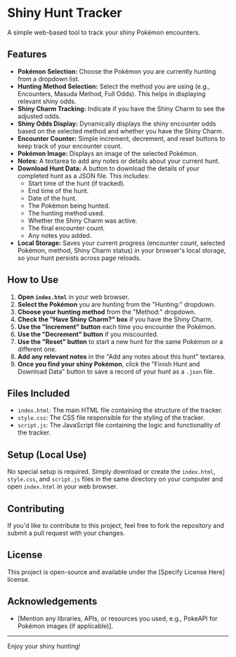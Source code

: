 # Shiny Hunt Tracker

A simple web-based tool to track your shiny Pokémon encounters.

## Features

* **Pokémon Selection:** Choose the Pokémon you are currently hunting from a dropdown list.
* **Hunting Method Selection:** Select the method you are using (e.g., Encounters, Masuda Method, Full Odds). This helps in displaying relevant shiny odds.
* **Shiny Charm Tracking:** Indicate if you have the Shiny Charm to see the adjusted odds.
* **Shiny Odds Display:** Dynamically displays the shiny encounter odds based on the selected method and whether you have the Shiny Charm.
* **Encounter Counter:** Simple increment, decrement, and reset buttons to keep track of your encounter count.
* **Pokémon Image:** Displays an image of the selected Pokémon.
* **Notes:** A textarea to add any notes or details about your current hunt.
* **Download Hunt Data:** A button to download the details of your completed hunt as a JSON file. This includes:
    * Start time of the hunt (if tracked).
    * End time of the hunt.
    * Date of the hunt.
    * The Pokémon being hunted.
    * The hunting method used.
    * Whether the Shiny Charm was active.
    * The final encounter count.
    * Any notes you added.
* **Local Storage:** Saves your current progress (encounter count, selected Pokémon, method, Shiny Charm status) in your browser's local storage, so your hunt persists across page reloads.

## How to Use

1.  **Open `index.html`** in your web browser.
2.  **Select the Pokémon** you are hunting from the "Hunting:" dropdown.
3.  **Choose your hunting method** from the "Method:" dropdown.
4.  **Check the "Have Shiny Charm?" box** if you have the Shiny Charm.
5.  **Use the "Increment" button** each time you encounter the Pokémon.
6.  **Use the "Decrement" button** if you miscounted.
7.  **Use the "Reset" button** to start a new hunt for the same Pokémon or a different one.
8.  **Add any relevant notes** in the "Add any notes about this hunt" textarea.
9.  **Once you find your shiny Pokémon**, click the "Finish Hunt and Download Data" button to save a record of your hunt as a `.json` file.

## Files Included

* `index.html`: The main HTML file containing the structure of the tracker.
* `style.css`: The CSS file responsible for the styling of the tracker.
* `script.js`: The JavaScript file containing the logic and functionality of the tracker.

## Setup (Local Use)

No special setup is required. Simply download or create the `index.html`, `style.css`, and `script.js` files in the same directory on your computer and open `index.html` in your web browser.

## Contributing

If you'd like to contribute to this project, feel free to fork the repository and submit a pull request with your changes.

## License

This project is open-source and available under the [Specify License Here] license.

## Acknowledgements

* [Mention any libraries, APIs, or resources you used, e.g., PokeAPI for Pokémon images (if applicable)].

---

Enjoy your shiny hunting!

